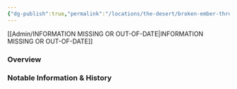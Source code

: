 ```yaml
---
{"dg-publish":true,"permalink":"/locations/the-desert/broken-ember-throne/","tags":["Undiscovered"],"updated":"2025-03-01T16:10:00.780+00:00"}
---
```


[[Admin/INFORMATION MISSING OR OUT-OF-DATE\|INFORMATION MISSING OR OUT-OF-DATE]]
### Overview


### Notable Information & History 